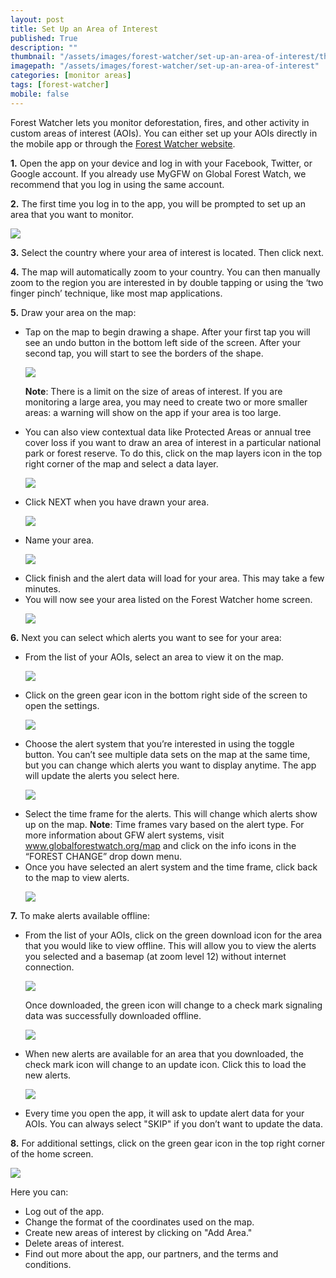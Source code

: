 ```yaml
---
layout: post
title: Set Up an Area of Interest
published: True
description: ""
thumbnail: "/assets/images/forest-watcher/set-up-an-area-of-interest/thumbnail.png"
imagepath: "/assets/images/forest-watcher/set-up-an-area-of-interest"
categories: [monitor areas]
tags: [forest-watcher]
mobile: false
---
```

<div id="desktopContent" class="content">
  <p>Forest Watcher lets you monitor deforestation, fires, and other activity in custom areas of interest (AOIs). You can either set up your AOIs directly in the mobile app or through the <a href="http://fw.globalforestwatch.org" target="_blank">Forest Watcher website</a>.</p>
  <p><strong>1.</strong> Open the app on your device and log in with your Facebook, Twitter, or Google account. If you already use MyGFW on Global Forest Watch, we recommend that you log in using the same account.</p>
  <p><strong>2.</strong> The first time you log in to the app, you will be prompted to set up an area that you want to monitor.</p>
  <p><img src="{{site.baseurl}}{{page.imagepath}}/desktop/1c.png" /></p>
  <p><strong>3.</strong> Select the country where your area of interest is located. Then click next.</p>
  <p><strong>4.</strong> The map will automatically zoom to your country. You can then manually zoom to the region you are interested in by double tapping or using the ‘two finger pinch’ technique, like most map applications.</p>
  <p><strong>5.</strong> Draw your area on the map:</p>
    <ul>
      <li>Tap on the map to begin drawing a shape. After your first tap you will see an undo button in the bottom left side of the screen. After your second tap, you will start to see the borders of the shape.</li>
      <p><img src="{{site.baseurl}}{{page.imagepath}}/desktop/1a.png"/></p>
      <p><strong>Note</strong>: There is a limit on the size of areas of interest. If you are monitoring a large area, you may need to create two or more smaller areas: a warning will show on the app if your area is too large. 
      <li>You can also view contextual data like Protected Areas or annual tree cover loss if you want to draw an area of interest in a particular national park or forest reserve. To do this, click on the map layers icon in the top right corner of the map and select a data layer.</li>
      <p><img src="{{site.baseurl}}{{page.imagepath}}/desktop/7a.png"/></p>
      <li>Click NEXT when you have drawn your area.</li>
      <p><img src="{{site.baseurl}}{{page.imagepath}}/desktop/1b.png"/></p>
      <li>Name your area.</li>
      <p><img src="{{site.baseurl}}{{page.imagepath}}/desktop/1d.png"/></p>
      <li>Click finish and the alert data will load for your area. This may take a few minutes.</li>
      <li>You will now see your area listed on the Forest Watcher home screen.</li>
      <p><img src="{{site.baseurl}}{{page.imagepath}}/desktop/6i.png"/></p>
    </ul>
  <p><strong>6.</strong> Next you can select which alerts you want to see for your area:</p>
    <ul>
      <li>From the list of your AOIs, select an area to view it on the map.</li>
      <p><img src="{{site.baseurl}}{{page.imagepath}}/desktop/2a.png"/></p>
      <li>Click on the green gear icon in the bottom right side of the screen to open the settings.</li>
      <p><img src="{{site.baseurl}}{{page.imagepath}}/desktop/2b.png"/></p>
      <li>Choose the alert system that you’re interested in using the toggle button. You can’t see multiple data sets on the map at the same time, but you can change which alerts you want to display anytime. The app will update the alerts you select here.</li>
      <p><img src="{{site.baseurl}}{{page.imagepath}}/desktop/6.png"/></p>
      <li>Select the time frame for the alerts. This will change which alerts show up on the map. <strong>Note</strong>: Time frames vary based on the alert type. For more information about GFW alert systems, visit <a href="http://globalforestwatch.org/map" target="_blank">www.globalforestwatch.org/map</a> and click on the info icons in the “FOREST CHANGE” drop down menu.</li>
      <li>Once you have selected an alert system and the time frame, click back to the map to view alerts.</li>
      <p><img src="{{site.baseurl}}{{page.imagepath}}/desktop/7.png"/></p>
    </ul>
  <p><strong>7.</strong> To make alerts available offline:</p>
    <ul>
      <li>From the list of your AOIs, click on the green download icon for the area that you would like to view offline. This will allow you to view the alerts you selected and a basemap (at zoom level 12) without internet connection.</li>
      <p><img src="{{site.baseurl}}{{page.imagepath}}/desktop/6z.png"/></p>
      <p>Once downloaded, the green icon will change to a check mark signaling data was successfully downloaded offline.</p>
      <p><img src="{{site.baseurl}}{{page.imagepath}}/desktop/6y.png"/></p>
      <li>When new alerts are available for an area that you downloaded, the check mark icon will change to an update icon. Click this to load the new alerts.</li>
      <p><img src="{{site.baseurl}}{{page.imagepath}}/desktop/6x.png"/></p>
      <li>Every time you open the app, it will ask to update alert data for your AOIs. You can always select "SKIP" if you don’t want to update the data.</li>
    </ul>
  <p><strong>8.</strong> For additional settings, click on the green gear icon in the top right corner of the home screen.</p>
  <p><img src="{{site.baseurl}}{{page.imagepath}}/desktop/6v.png" /></p>
  <p>Here you can:</p>
    <ul>
      <li>Log out of the app.</li>
      <li>Change the format of the coordinates used on the map.</li>
      <li>Create new areas of interest by clicking on "Add Area."</li>
      <li>Delete areas of interest.</li>
      <li>Find out more about the app, our partners, and the terms and conditions.</li>
    </ul>
</div>

<div id="mobileContent" class="content">
</div>

